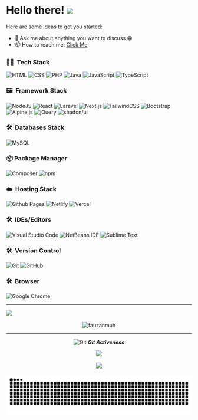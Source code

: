 # Hello there! <img src="https://raw.githubusercontent.com/MartinHeinz/MartinHeinz/master/wave.gif" width="35px">

Here are some ideas to get you started:

- 💬 Ask me about anything you want to discuss :grin:
- 📫 How to reach me: [Click Me](https://linktr.ee/fauzanmuh)

### 🧑‍💻 &nbsp;Tech Stack
![HTML](https://img.shields.io/badge/HTML-%23E34F26.svg?logo=html5&logoColor=white)
![CSS](https://img.shields.io/badge/CSS-1572B6?logo=css3&logoColor=fff)
![PHP](https://img.shields.io/badge/php-%23777BB4.svg?&logo=php&logoColor=white)
![Java](https://img.shields.io/badge/Java-%23ED8B00.svg?logo=openjdk&logoColor=white)
![JavaScript](https://img.shields.io/badge/JavaScript-F7DF1E?logo=javascript&logoColor=000)
![TypeScript](https://img.shields.io/badge/TypeScript-3178C6?logo=typescript&logoColor=fff)

### 🖼️ &nbsp;Framework Stack
![NodeJS](https://img.shields.io/badge/Node.js-6DA55F?logo=node.js&logoColor=white)
![React](https://img.shields.io/badge/React-%2320232a.svg?logo=react&logoColor=%2361DAFB)
![Laravel](https://img.shields.io/badge/Laravel-%23FF2D20.svg?logo=laravel&logoColor=white)
![Next.js](https://img.shields.io/badge/Next.js-black?logo=next.js&logoColor=white)
![TailwindCSS](https://img.shields.io/badge/Tailwind%20CSS-%2338B2AC.svg?logo=tailwind-css&logoColor=white)
![Bootstrap](https://img.shields.io/badge/Bootstrap-7952B3?logo=bootstrap&logoColor=fff)
![Alpine.js](https://img.shields.io/badge/Alpine.js-8BC0D0?logo=alpinedotjs&logoColor=fff)
![jQuery](https://img.shields.io/badge/jQuery-0769AD?logo=jquery&logoColor=fff)
![shadcn/ui](https://img.shields.io/badge/shadcn%2Fui-000?logo=shadcnui&logoColor=fff)

### 🛠 &nbsp;Databases Stack
![MySQL](https://img.shields.io/badge/MySQL-4479A1?logo=mysql&logoColor=fff)

### 📦 Package Manager
![Composer](https://img.shields.io/badge/Composer-885630?logo=composer&logoColor=fff)
![npm](https://img.shields.io/badge/npm-CB3837?logo=npm&logoColor=fff)

### ☁️ &nbsp;Hosting Stack
![Github Pages](https://img.shields.io/badge/github%20pages-121013?style=for-the-badge&logo=github&logoColor=white)
![Netlify](https://img.shields.io/badge/Netlify-%23000000.svg?logo=netlify&logoColor=#00C7B7)
![Vercel](https://img.shields.io/badge/Vercel-%23000000.svg?logo=vercel&logoColor=white)

### 🛠 &nbsp;IDEs/Editors
![Visual Studio Code](https://custom-icon-badges.demolab.com/badge/Visual%20Studio%20Code-0078d7.svg?logo=vsc&logoColor=white)
![NetBeans IDE](https://img.shields.io/badge/NetBeans%20IDE-1B6AC6.svg?logo=apache-netbeans-ide&logoColor=white)
![Sublime Text](https://img.shields.io/badge/Sublime%20Text-%23575757.svg?logo=sublime-text&logoColor=important)

### 🛠 &nbsp;Version Control
![Git](https://img.shields.io/badge/Git-F05032?logo=git&logoColor=fff)
![GitHub](https://img.shields.io/badge/GitHub-%23121011.svg?logo=github&logoColor=white)

### 🛠 &nbsp;Browser
![Google Chrome](https://img.shields.io/badge/Google%20Chrome-4285F4?logo=GoogleChrome&logoColor=white)

<hr>

<p align="start">
 <img src="https://komarev.com/ghpvc/?username=fauzanmuh&abbreviated=true&color=brightgreen" /></p>
 
<p align="center"><img src="https://github-readme-streak-stats.herokuapp.com/?user=fauzanmuh&theme=tokyonight&hide_border=false" alt="fauzanmuh"  /></p>

<hr>
<p align="center">
 <img src="https://media.giphy.com/media/W5eoZHPpUx9sapR0eu/giphy.gif" width="30px" alt="Git"/>&nbsp;<i><b>Git Activeness</b></i></p>

<p align="center">
<img src="https://github-readme-stats.vercel.app/api?username=fauzanmuh&theme=tokyonight&show_icons=true&hide_border=false&count_private=true"/></p>
<p align="center">
<img src="https://github-readme-stats.vercel.app/api/top-langs/?username=fauzanmuh&hide_progress=true" width="360px" /></p>

<img src="https://raw.githubusercontent.com/fauzanmuh/fauzanmuh/output/snake.svg" alt="Snake animation" />
